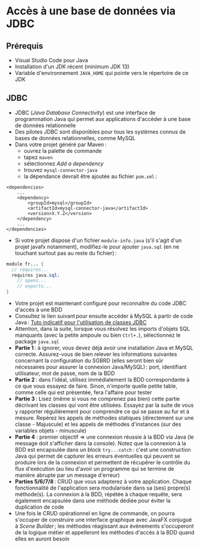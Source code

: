 # Accès à une base de données via JDBC

## Prérequis

- Visual Studio Code pour Java
- Installation d'un JDK récent (minimum JDK 13)
- Variable d'environnement `JAVA_HOME` qui pointe vers le répertoire de ce JDK

## JDBC

- JDBC (_Java Database Connectivity_) est une interface de programmation Java qui permet aux applications d'accéder à une base de données relationnelle
- Des pilotes JDBC sont disponibles pour tous les systèmes connus de bases de données relationnelles, comme MySQL
- Dans votre projet généré par Maven :
  - ouvrez la palette de commande
  - tapez `maven`
  - sélectionnez _Add a dependency_
  - trouvez `mysql-connector-java`
  - la dépendance devrait être ajoutée au fichier `pom.xml` :

```
<dependencies>
    ...
    <dependency>
        <groupId>mysql</groupId>
        <artifactId>mysql-connector-java</artifactId>
        <version>X.Y.Z</version>
    </dependency>
    ...
</dependencies>
```

- Si votre projet dispose d'un fichier `module-info.java` (s'il s'agit d'un projet javafx notamment), modifiez-le pour ajouter `java.sql` (en ne touchant surtout pas au reste du fichier) :

```java
module fr... {
  // requires...
  requires java.sql;
	// opens...
	// exports...
}
```

- Votre projet est maintenant configuré pour reconnaître du code JDBC d'accès à une BDD
- Consultez le lien suivant pour ensuite accéder à MySQL à partir de code Java : [Tuto indicatif pour l'utilisation de classes JDBC](https://www.codejava.net/java-se/jdbc/jdbc-tutorial-sql-insert-select-update-and-delete-examples)
- Attention, dans la suite, lorsque vous résolvez les imports d'objets SQL manquants (avec la petite ampoule ou bien `Ctrl+.`), sélectionnez le package `java.sql`
- **Partie 1** : à ignorer, vous devez déjà avoir une installation Java et MySQL correcte. Assurez-vous de bien relever les informations suivantes concernant la configuration du SGBRD (elles seront bien sûr nécessaires pour assurer la connexion Java/MySQL) : port, identifiant utilisateur, mot de passe, nom de la BDD
- **Partie 2** : dans l'idéal, utilisez immédiatement la BDD correspondante à ce que vous essayez de faire. Sinon, n'importe quelle petite table, comme celle qui est présentée, fera l'affaire pour tester
- **Partie 3** : Lisez (même si vous ne comprenez pas bien) cette partie décrivant les classes qui vont être utilisées. Essayez par la suite de vous y rapporter régulièrement pour comprendre ce qui se passe au fur et à mesure. Repérez les appels de méthodes statiques (directement sur une classe - Majuscule) et les appels de méthodes d'instances (sur des variables objets - minuscule)
- **Partie 4** : premier objectif => une connexion réussie à la BDD via Java (le message doit s'afficher dans la console). Notez que la connexion à la BDD est encapsulée dans un block `try...catch` : c'est une construction Java qui permet de capturer les erreurs éventuelles qui peuvent se produire lors de la connexion et permettent de récupérer le contrôle du flux d'exécution (au lieu d'avoir un programme qui se termine de manière abrupte par un message d'erreur)
- **Parties 5/6/7/8** : CRUD que vous adapterez à votre application. Chaque fonctionnalité de l'application sera modularisée dans sa (ses) propre(s) méthode(s). La connexion à la BDD, répétée à chaque requête, sera également encapsulée dans une méthode dédiée pour éviter la duplication de code
- Une fois le CRUD opérationnel en ligne de commande, on pourra s'occuper de construire une interface graphique avec JavaFX conjugué à *Scene Builder* ; les méthodes réagissant aux événements s'occuperont de la logique métier et appelleront les méthodes d'accès à la BDD quand elles en auront besoin
